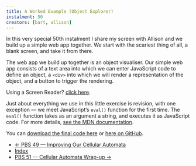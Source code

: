 ```yaml
---
title: A Worked Example (Object Explorer)
instalment: 50
creators: [bart, allison]
---
```


In this very special 50th instalment I share my screen with Allison and we build up a simple web app together. We start with the scariest thing of all, a blank screen, and take it from there.

The web app we build up together is an object visualiser. Our simple web app consists of a text area into which we can enter JavaScript code to define an object, a `<div>` into which we will render a representation of the object, and a button to trigger the rendering.

Using a Screen Reader? [click here](https://youtu.be/4_U1GASpOuc).

Just about everything we use in this little exercise is revision, with one exception — we meet JavaScript’s `eval()` function for the first time. The `eval()` function takes as an argument a string, and executes it as JavaScript code. For more details, [see the MDN documentation](https://developer.mozilla.org/en-US/docs/Web/JavaScript/Reference/Global_Objects/eval).

You can [download the final code here](https://www.bartbusschots.ie/s/wp-content/uploads/2018/02/pbs50.zip) or [here on GitHub](https://cdn.jsdelivr.net/gh/bbusschots/pbs-resources/instalmentZips/pbs50.zip).

 - [← PBS 49 — Improving Our Cellular Automata](pbs49)
 - [Index](index)
 - [PBS 51 — Cellular Automata Wrap-up →](pbs51)